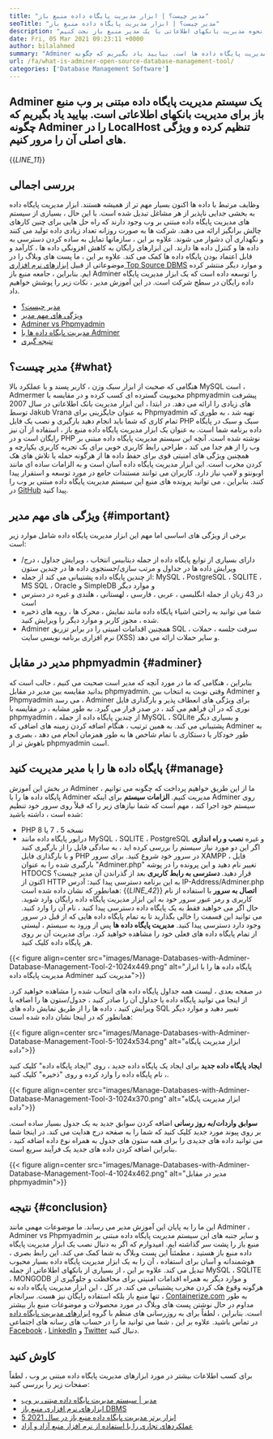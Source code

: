 ```yaml
---
title: "مدیر چیست؟ | ابزار مدیریت پایگاه داده منبع باز" 
seoTitle: "مدیر چیست؟ | ابزار مدیریت پایگاه داده منبع باز" 
description: "مدیر چیست؟ یک سیستم مدیریت پایگاه داده مبتنی بر وب با یک رابط سازگار با توسعه دهنده. بیایید در مورد نحوه مدیریت بانکهای اطلاعاتی با یک مدیر منبع باز بحث کنیم." 
date: Fri, 05 Mar 2021 09:23:11 +0000
author: bilalahmed
summary: "Adminer یک سیستم مدیریت پایگاه داده مبتنی بر منبع وب برای مدیریت پایگاه داده ها است. بیایید یاد بگیریم که چگونه Adminer را در LocalHost تنظیم کرده و ویژگی های اصلی آن را مرور کنیم." 
url: /fa/what-is-adminer-open-source-database-management-tool/
categories: ['Database Management Software']
---
```


## Adminer یک سیستم مدیریت پایگاه داده مبتنی بر وب منبع باز برای مدیریت بانکهای اطلاعاتی است. بیایید یاد بگیریم که چگونه Adminer را در LocalHost تنظیم کرده و ویژگی های اصلی آن را مرور کنیم.
{{_LINE_11_}}

## بررسی اجمالی
وظایف مرتبط با داده ها اکنون بسیار مهم تر از همیشه هستند. ابزار مدیریت پایگاه داده به بخشی جدایی ناپذیر از هر مشاغل تبدیل شده است. با این حال ، بسیاری از سیستم های مدیریت پایگاه داده مبتنی بر وب وجود دارند که راه حل هایی برای چنین کارهای چالش برانگیز ارائه می دهند. شرکت ها به صورت روزانه تعداد زیادی داده تولید می کنند و نگهداری آن دشوار می شوند. علاوه بر این ، سازمانها تمایل به ساده کردن دسترسی به داده ها و کنترل داده ها دارند. این ابزارهای رایگان به کاهش افزونگی داده ها ، کارآمد و قابل اعتماد بودن پایگاه داده ها کمک می کند. علاوه بر این ، ما پست های وبلاگ را در موضوعاتی از قبیل [ابزارهای نرم افزاری Top Source DBMS][1] و موارد دیگر منتشر کرده ایم.
بنابراین ، جامعه منبع باز Adminer را توسعه داده است که یک ابزار مدیریت پایگاه داده رایگان در سطح شرکت است. در این آموزش مدیر ، نکات زیر را پوشش خواهیم داد.
  * [مدیر چیست؟][2]
  * [ویژگی های مهم مدیر][3]
  * [Adminer vs Phpmyadmin][4]
  * [مدیریت پایگاه داده ها با Adminer][5]
  * [نتیجه گیری][6]

## مدیر چیست؟ {#what}

هنگامی که صحبت از ابزار سبک وزن ، کاربر پسند و با عملکرد بالا MySQL است ، Admermer محبوبیت گسترده ای کسب کرده و در مقایسه با phpmyadmin پیشرفت های زیادی را ارائه می دهد. در ابتدا ، این ابزار مدیریت بانک اطلاعاتی در سال 2007 توسط Jakub Vrana به عنوان جایگزینی برای Phpmyadmin تهیه شد ، به طوری که تمام کاری که شما باید انجام دهید بارگیری و نصب یک فایل PHP سبک و سبک در پایگاه داده برنامه شما است.
به عنوان یک ابزار مدیریت پایگاه داده منبع باز ، استفاده از آن نیز رایگان است و در PHP نوشته شده است. آنچه این سیستم مدیریت پایگاه داده مبتنی بر وب را از هم جدا می کند ، طراحی رابط کاربری خوبی برای یک تجربه کاربری یکپارچه و همچنین ویژگی های امنیتی قوی برای حفظ داده ها از هرگونه حمله یا تلاش های هک کردن مخرب است. این ابزار مدیریت پایگاه داده آسان است و به الزامات ساده ای مانند اوبونتو و لامپ نیاز دارد. کاربران می توانند مستندات جامع در مورد توسعه و استقرار پیدا کنند. بنابراین ، می توانید پرونده های منبع این سیستم مدیریت پایگاه داده مبتنی بر وب را در [GitHub][7] پیدا کنید.

## ویژگی های مهم مدیر {#important}

برخی از ویژگی های اساسی اما مهم این ابزار مدیریت پایگاه داده شامل موارد زیر است:
  * دارای بسیاری از توابع پایگاه داده از جمله دیتابیس انتخاب ، ویرایش جداول ، درج/ویرایش داده ها در جداول و مرتب سازی/جستجوی داده ها در چندین ستون
  * از چندین پایگاه داده پشتیبانی می کند از جمله: MySQL ، PostgreSQL ، SQLITE ، MS SQL ، Oracle و SimpleDB و موارد دیگر
  * در 43 زبان از جمله انگلیسی ، عربی ، فارسی ، لهستانی ، هلندی و غیره در دسترس است
  * شما می توانید به راحتی اشیاء پایگاه داده مانند نمایش ، محرک ها ، رویه های ذخیره شده ، مجوز کاربر و موارد دیگر را ویرایش کنید.
  * Adminer همچنین اقدامات امنیتی را در برابر تزریق SQL ، سرقت جلسه ، حملات نرم افزاری برنامه نویسی سایت (XSS) و سایر حملات ارائه می دهد.

## مدیر در مقابل phpmyadmin {#adminer}

بنابراین ، هنگامی که ما در مورد آنچه که مدیر است صحبت می کنیم ، جالب است که بدانید مقایسه بین مدیر در مقابل phpmyadmin. وقتی نوبت به انتخاب بین Adminer و Phpmyadmin می رسد ، Adminer برای ویژگی های انعطاف پذیر و بارگذاری فایل نوری که در آن فراهم می کند ، در صدر قرار می گیرد. به طور مشابه ، در مقایسه با phpmyadmin ، از چندین پایگاه داده از جمله MySQL ، SQLite و بسیاری دیگر پشتیبانی می کند. به همین ترتیب ، هنگام اضافه کردن زمینه های اضافی که Adminer به طور خودکار یا دستکاری با تمام شاخص ها به طور همزمان انجام می دهد ، بصری و باهوش تر از phpmyadmin است.

## پایگاه داده ها را با مدیر مدیریت کنید {#manage}

در بخش این آموزش Adminer ، ما از این طریق خواهیم پرداخت که چگونه می توانیم پایگاه داده ها را با Adminer مدیریت کنیم.
 **الزامات سیستم** 
برای اینکه Adminer روی سیستم خود اجرا کند ، مهم است که شما نیازهای زیر را که قبلاً روی سرور خود تنظیم شده است ، داشته باشید:
  * PHP نسخه 5 ، 7 یا 8
  * درایور پایگاه داده مانند MySQL ، SQLITE ، PostgreSQL و غیره
 **نصب و راه اندازی** 
اگر این دو مورد نیاز سیستم را بررسی کرده اید ، به سادگی فایل را از [][8] بارگیری کنید و با بارگذاری فایل PHP در سرور خود شروع کنید. برای سرور XAMPP ، فایل بارگیری شده را به عنوان "Adminer.php" تغییر نام دهید و این پرونده را در پوشه HTDOCS قرار دهید.
 **دسترسی به رابط کاربری** 
بعد از گذراندن آن مدیر چیست؟ اکنون از HTTP به این برنامه دسترسی پیدا کنید: آدرس IP-Address/Adminer.php همانطور که نشان داده شده است:
{{_LINE_42_}}
 **اتصال به سرور** 
با استفاده از نام کاربری و رمز عبور سرور خود به این ابزار مدیریت پایگاه داده رایگان وارد شوید. حال اگر می خواهید فقط به یک پایگاه داده دسترسی پیدا کنید ، نام آن را وارد کنید. می توانید این قسمت را خالی بگذارید تا به تمام پایگاه داده هایی که از قبل در سرور وجود دارد دسترسی پیدا کنید.
 **مدیریت پایگاه داده ها** 
پس از ورود به سیستم ، لیستی از تمام پایگاه داده های فعلی خود را مشاهده خواهید کرد. برای مدیریت آن بر روی هر پایگاه داده کلیک کنید.

{{< figure align=center src="images/Manage-Databases-with-Adminer-Database-Management-Tool-2-1024x449.png" alt="پایگاه داده ها را با ابزار مدیریت پایگاه داده Adminer مدیریت کنید">}}

در صفحه بعدی ، لیست همه جداول پایگاه داده های انتخاب شده را مشاهده خواهید کرد. از اینجا می توانید پایگاه داده یا جداول آن را صادر کنید ، جدول/ستون ها را اضافه یا ویرایش کنید ، داده ها را از طریق نمایش داده های SQL تغییر دهید و موارد دیگر همانطور که در اینجا نشان داده شده است:

{{< figure align=center src="images/Manage-Databases-with-Adminer-Database-Management-Tool-5-1024x534.png" alt="ابزار مدیریت پایگاه داده">}}

 **ایجاد پایگاه داده جدید** 
برای ایجاد یک پایگاه داده جدید ، روی "ایجاد پایگاه داده" کلیک کنید ، نام پایگاه داده را وارد کرده و روی "ذخیره" کلیک کنید.

{{< figure align=center src="images/Manage-Databases-with-Adminer-Database-Management-Tool-3-1024x370.png" alt="ابزار مدیریت پایگاه داده">}}

 **سوابق واردات/به روز رسانی** 
اضافه کردن سوابق جدید به یک جدول بسیار ساده است. بر روی پیوند مورد جدید کلیک کنید که شما را به صفحه درج هدایت می کند. در اینجا شما می توانید داده های جدیدی را برای همه ستون های جدول به همراه نوع داده اضافه کنید ، بنابراین اضافه کردن داده های جدید یک فرآیند سریع است.

{{< figure align=center src="images/Manage-Databases-with-Adminer-Database-Management-Tool-4-1024x462.png" alt="مدیر در مقابل phpmyadmin">}}


## نتیجه {#conclusion}

این ما را به پایان این آموزش مدیر می رساند. ما موضوعات مهمی مانند Adminer ، Adminer vs Phpmyadmin و سایر جنبه های این سیستم مدیریت پایگاه داده مبتنی بر منبع باز را پشت سر گذاشته ایم. امیدوارم که اگر به دنبال نصب یک ابزار مدیریت پایگاه داده منبع باز هستید ، مطمئناً این پست وبلاگ به شما کمک می کند. این رابط بصری ، هوشمندانه و آسان برای استفاده ، آن را به یک ابزار مدیریت پایگاه داده بسیار محبوب تبدیل می کند. علاوه بر این ، از بسیاری از بانکهای اطلاعاتی از جمله MySQL ، SQLITE ، MONGODB و موارد دیگر به همراه اقدامات امنیتی برای محافظت و جلوگیری از هرگونه وقوع هک کردن مخرب پشتیبانی می کند. در کل ، این ابزار مدیریت پایگاه داده نه تنها منبع باز بلکه استفاده رایگان نیز هست.
سرانجام ، [Containerize.com][9] به طور مداوم در حال نوشتن پست های وبلاگ در مورد محصولات و موضوعات منبع باز بیشتر است. بنابراین ، لطفاً برای به روزرسانی های منظم با گروه [ابزارهای مدیریت پایگاه داده][10] در تماس باشید. علاوه بر این ، شما می توانید ما را در حساب های رسانه های اجتماعی [Facebook][11] ، [LinkedIn][12] و [Twitter][13] دنبال کنید.

## کاوش کنید
برای کسب اطلاعات بیشتر در مورد ابزارهای مدیریت پایگاه داده مبتنی بر وب ، لطفاً صفحات زیر را بررسی کنید:
  * [مدیر | سیستم مدیریت پایگاه داده مبتنی بر وب][14]
  * [ابزارهای نرم افزاری منبع باز DBMS][1]
  * [5 ابزار برتر مدیریت پایگاه داده منبع باز در سال 2021][15]
  * [عملکردهای تجاری را با استفاده از نرم افزار منبع آزاد و آزاد][16]



 [1]: https://products.containerize.com/database-management
 [2]: #what
 [3]: #important
 [4]: #adminer
 [5]: #manage
 [6]: #conclusion
 [7]: https://github.com/vrana/adminer
 [8]: https://www.adminer.org/
 [9]: https://www.containerize.com/
 [10]: https://products.containerize.com/database-management/
 [11]: https://web.facebook.com/containerize
 [12]: https://www.linkedin.com/company/containerize/
 [13]: https://twitter.com/containerize_co
 [14]: https://products.containerize.com/database-management/adminer
 [15]: https://blog.containerize.com/2021/01/16/top-5-open-source-database-management-tools-in-2021/
 [16]: https://blog.containerize.com/blogging/automate-business-operations-using-open-source-software/
